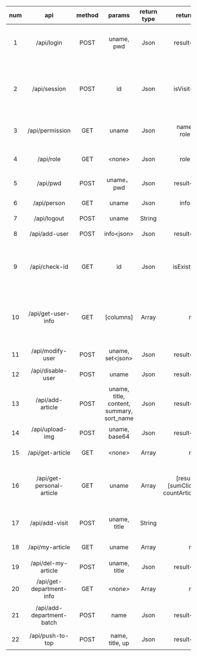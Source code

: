 | num | api | method | params | return type | return content | description |
| :-: | :-: | :----: | :----: | :---------: | :------------: | :--------- |
| 1 | /api/login | POST | uname, pwd | Json | result\<boolean\> | 检查用户名和密码是否正确，是否为禁用 |
| 2 | /api/session | POST | id | Json | isVisit\<boolean\> | 询用户是否登录过，如登录过且session为过期，可跳过登录页面 |
| 3 | /api/permission | GET | uname | Json | name\<string\>, role\<string\> | 根据用户id查询其角色拥有的权限 |
| 4 | /api/role | GET | \<none\> | Json | role\<string\> | 从session中获取用户权限 |
| 5 | /api/pwd | POST | uname， pwd | Json | result\<boolean\> | 用户修改密码 |
| 6 | /api/person | GET | uname | Json | info\<string\> | 获取用户个人信息 |
| 7 | /api/logout | POST | uname | String | 'ok' | 用户登出 |
| 8 | /api/add-user | POST | info\<json\> | Json | result\<boolean\> | 注册新用户信息 |
| 9 | /api/check-id | GET | id | Json | isExist\<boolean\> | 检查身份证号是否存在，存在则不能新增该用户 |
| 10 | /api/get-user-info | GET | [columns] | Array | result | 得到用户信息，参数用于获取特定的信息，不填则获取所有信息 |
| 11 | /api/modify-user | POST | uname, set\<json\> | Json | result\<boolean\> | 修改一个用户信息 |
| 12 | /api/disable-user | POST | uname | Json | result\<boolean\> | 禁用一个用户 |
| 13 | /api/add-article | POST | uname, title, content, summary, sort_name | Json | result\<boolean\> | 新增或修改一篇文章 |
| 14 | /api/upload-img | POST | uname, base64 | Json | result\<boolean\> | 上传用户头像 |
| 15 | /api/get-article | GET | \<none\> | Array | result | 得到所有的用户文章 |
| 16 | /api/get-personal-article | GET | uname | Array | [result\<array\>, [sumClick\<number\>, countArticle\<number\>]] | 得到指定用户的所有文章信息和总访问量、总发表文章数 |
| 17 | /api/add-visit | POST | uname, title | String | 'ok' | 为指定的文章新增一个访问记录 |
| 18 | /api/my-article | GET | uname | Array | result | 得到该用户的所有文章 |
| 19 | /api/del-my-article | POST | uname, title | Json | result\<boolean\> | 删除用户指定的文章 |
| 20 | /api/get-department-info | GET | \<none\> | Array | result | 得到所有的部门信息 |
| 21 | /api/add-department-batch | POST | name | Json | result\<boolean\> | 增加一个指定部门的批数 |
| 22 | /api/push-to-top | POST | name, title, up | Json | result\<boolean\> | 将一篇指定的文章置顶 |
